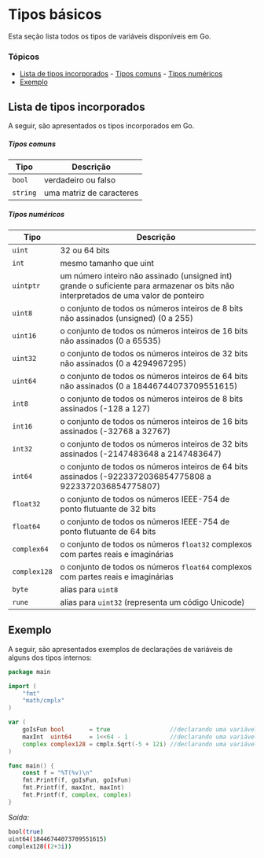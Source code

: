 # Tipos básicos <!-- omit in toc -->
Esta seção lista todos os tipos de variáveis disponíveis em Go.

### Tópicos
- [Lista de tipos incorporados](#lista-de-tipos-incorporados)
			- [Tipos comuns](#tipos-comuns)
			- [Tipos numéricos](#tipos-num%c3%a9ricos)
- [Exemplo](#exemplo)

## Lista de tipos incorporados
A seguir, são apresentados os tipos incorporados em Go.

##### Tipos comuns

| Tipo     | Descrição                |
|----------|--------------------------|
| `bool`   | verdadeiro ou falso      |
| `string` | uma matriz de caracteres |

##### Tipos numéricos

| Tipo         | Descrição                                                                                                                           |
|--------------|-------------------------------------------------------------------------------------------------------------------------------------|
| `uint`       | 32 ou 64 bits                                                                                                                       |
| `int`        | mesmo tamanho que uint                                                                                                              |
| `uintptr`    | um número inteiro não assinado (unsigned int) grande o suficiente para armazenar os bits não interpretados de uma valor de ponteiro |
| `uint8`      | o conjunto de todos os números inteiros de 8 bits não assinados (unsigned) (0 a 255)                                                |
| `uint16`     | o conjunto de todos os números inteiros de 16 bits não assinados (0 a 65535)                                                        |
| `uint32`     | o conjunto de todos os números inteiros de 32 bits não assinados (0 a 4294967295)                                                   |
| `uint64`     | o conjunto de todos os números inteiros de 64 bits não assinados (0 a 18446744073709551615)                                         |
| `int8`       | o conjunto de todos os números inteiros de 8 bits assinados (-128 a 127)                                                            |
| `int16`      | o conjunto de todos os números inteiros de 16 bits assinados (-32768 a 32767)                                                       |
| `int32`      | o conjunto de todos os números inteiros de 32 bits assinados (-2147483648 a 2147483647)                                             |
| `int64`      | o conjunto de todos os números inteiros de 64 bits assinados (-9223372036854775808 a 9223372036854775807)                           |
| `float32`    | o conjunto de todos os números IEEE-754 de ponto flutuante de 32 bits                                                               |
| `float64`    | o conjunto de todos os números IEEE-754 de ponto flutuante de 64 bits                                                               |
| `complex64`  | o conjunto de todos os números `float32` complexos com partes reais e imaginárias                                                   |
| `complex128` | o conjunto de todos os números `float64` complexos com partes reais e imaginárias                                                   |
| `byte`       | alias para `uint8`                                                                                                                  |
| `rune`       | alias para `uint32` (representa um código Unicode)                                                                                  |

## Exemplo

A seguir, são apresentados exemplos de declarações de variáveis ​​de alguns dos tipos internos:

```go
package main

import (
	"fmt"
	"math/cmplx"
)

var (
	goIsFun bool       = true                 //declarando uma variável do tipo bool
	maxInt  uint64     = 1<<64 - 1            //declarando uma variável do tipo uint64
	complex complex128 = cmplx.Sqrt(-5 + 12i) //declarando uma variável do tipo complex128
)

func main() {
	const f = "%T(%v)\n"
	fmt.Printf(f, goIsFun, goIsFun)
	fmt.Printf(f, maxInt, maxInt)
	fmt.Printf(f, complex, complex)
}
```

*Saída:*
```bash
bool(true)
uint64(18446744073709551615)
complex128((2+3i))
```